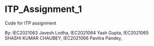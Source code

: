 # ITP_Assignment_1
Code for ITP assignment

By:
IEC2021063 Javesh Lodha,
IEC2021064 Yash Gupta,
IEC2021065 SHASHI KUMAR CHAUBEY,
IEC2021066 Pavitra Pandey,

